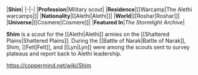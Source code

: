 |**Shim**|
|-|-|
|**Profession**|Military scout|
|**Residence**|[[Warcamp\|The Alethi warcamps]]|
|**Nationality**|[[Alethi\|Alethi]]|
|**World**|[[Roshar\|Roshar]]|
|**Universe**|[[Cosmere\|Cosmere]]|
|**Featured In**|*The Stormlight Archive*|

**Shim** is a scout for the [[Alethi\|Alethi]] armies on the [[Shattered Plains\|Shattered Plains]].
During the [[Battle of Narak\|Battle of Narak]], Shim, [[Felt\|Felt]], and [[Lyn\|Lyn]] were among the scouts sent to survey plateaus and report back to Alethi leadership.



https://coppermind.net/wiki/Shim
